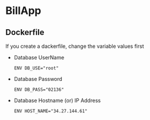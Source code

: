 # BillApp

## Dockerfile

If you create a dackerfile, change the variable values first

- Database UserName
  ```
  ENV DB_USE="root"
  ```
- Database Password
  ```
  ENV DB_PASS="02136"
  ```
- Database Hostname (or) IP Address
  ```
  ENV HOST_NAME="34.27.144.61"
  ```
